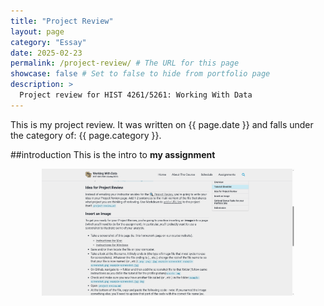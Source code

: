 ```yaml
---
title: "Project Review"
layout: page
category: "Essay"
date: 2025-02-23
permalink: /project-review/ # The URL for this page
showcase: false # Set to false to hide from portfolio page
description: >
  Project review for HIST 4261/5261: Working With Data
---
```


This is my project review. It was written on {{ page.date }} and falls under the category of: {{ page.category }}.

##introduction
This is the intro to **my assignment**

<div align="center">
  <p><img src="/assets/img/example-screenshot.png" style="width: 80%;" /></p>
</div>
